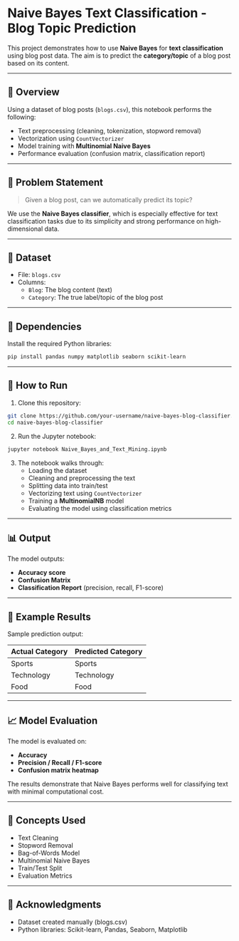 
# Naive Bayes Text Classification - Blog Topic Prediction

This project demonstrates how to use **Naive Bayes** for **text classification** using blog post data. The aim is to predict the **category/topic** of a blog post based on its content.

---

## 📘 Overview

Using a dataset of blog posts (`blogs.csv`), this notebook performs the following:

- Text preprocessing (cleaning, tokenization, stopword removal)
- Vectorization using `CountVectorizer`
- Model training with **Multinomial Naive Bayes**
- Performance evaluation (confusion matrix, classification report)

---

## 🧠 Problem Statement

> Given a blog post, can we automatically predict its topic?

We use the **Naive Bayes classifier**, which is especially effective for text classification tasks due to its simplicity and strong performance on high-dimensional data.

---

## 📁 Dataset

- File: `blogs.csv`
- Columns:
  - `Blog`: The blog content (text)
  - `Category`: The true label/topic of the blog post

---

## 🔧 Dependencies

Install the required Python libraries:

```bash
pip install pandas numpy matplotlib seaborn scikit-learn
```

---

## 🚀 How to Run

1. Clone this repository:
```bash
git clone https://github.com/your-username/naive-bayes-blog-classifier.git
cd naive-bayes-blog-classifier
```

2. Run the Jupyter notebook:
```bash
jupyter notebook Naive_Bayes_and_Text_Mining.ipynb
```

3. The notebook walks through:
   - Loading the dataset
   - Cleaning and preprocessing the text
   - Splitting data into train/test
   - Vectorizing text using `CountVectorizer`
   - Training a **MultinomialNB** model
   - Evaluating the model using classification metrics

---

## 📊 Output

The model outputs:

- **Accuracy score**
- **Confusion Matrix**
- **Classification Report** (precision, recall, F1-score)

---

## 📌 Example Results

Sample prediction output:

| Actual Category | Predicted Category |
|-----------------|--------------------|
| Sports          | Sports             |
| Technology      | Technology         |
| Food            | Food               |

---

## 📈 Model Evaluation

The model is evaluated on:

- **Accuracy**
- **Precision / Recall / F1-score**
- **Confusion matrix heatmap**

The results demonstrate that Naive Bayes performs well for classifying text with minimal computational cost.

---

## 🧠 Concepts Used

- Text Cleaning
- Stopword Removal
- Bag-of-Words Model
- Multinomial Naive Bayes
- Train/Test Split
- Evaluation Metrics

---

## 🙌 Acknowledgments

- Dataset created manually (blogs.csv)
- Python libraries: Scikit-learn, Pandas, Seaborn, Matplotlib
